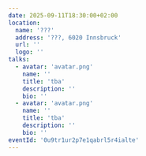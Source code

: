 ```yaml
---
date: 2025-09-11T18:30:00+02:00
location:
  name: '???'
  address: '???, 6020 Innsbruck'
  url: ''
  logo: ''
talks:
  - avatar: 'avatar.png'
    name: ''
    title: 'tba'
    description: ''
    bio: ''
  - avatar: 'avatar.png'
    name: ''
    title: 'tba'
    description: ''
    bio: ''
eventId: '0u9tr1ur2p7e1qabrl5r4ialte'
---
```

